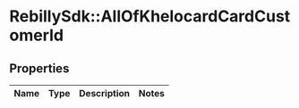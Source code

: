 # RebillySdk::AllOfKhelocardCardCustomerId

## Properties
Name | Type | Description | Notes
------------ | ------------- | ------------- | -------------

